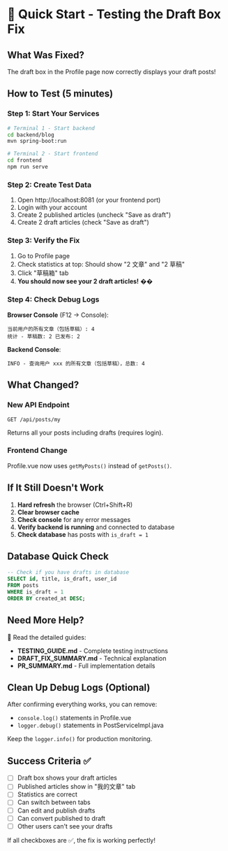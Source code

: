 # 🚀 Quick Start - Testing the Draft Box Fix

## What Was Fixed?

The draft box in the Profile page now correctly displays your draft posts!

## How to Test (5 minutes)

### Step 1: Start Your Services
```bash
# Terminal 1 - Start backend
cd backend/blog
mvn spring-boot:run

# Terminal 2 - Start frontend  
cd frontend
npm run serve
```

### Step 2: Create Test Data
1. Open http://localhost:8081 (or your frontend port)
2. Login with your account
3. Create 2 published articles (uncheck "Save as draft")
4. Create 2 draft articles (check "Save as draft")

### Step 3: Verify the Fix
1. Go to Profile page
2. Check statistics at top: Should show "2 文章" and "2 草稿"
3. Click "草稿箱" tab
4. **You should now see your 2 draft articles!** ��

### Step 4: Check Debug Logs

**Browser Console** (F12 → Console):
```
当前用户的所有文章（包括草稿）: 4
统计 - 草稿数: 2 已发布: 2
```

**Backend Console**:
```
INFO - 查询用户 xxx 的所有文章（包括草稿），总数: 4
```

## What Changed?

### New API Endpoint
```
GET /api/posts/my
```
Returns all your posts including drafts (requires login).

### Frontend Change
Profile.vue now uses `getMyPosts()` instead of `getPosts()`.

## If It Still Doesn't Work

1. **Hard refresh** the browser (Ctrl+Shift+R)
2. **Clear browser cache**
3. **Check console** for any error messages
4. **Verify backend is running** and connected to database
5. **Check database** has posts with `is_draft = 1`

## Database Quick Check

```sql
-- Check if you have drafts in database
SELECT id, title, is_draft, user_id 
FROM posts 
WHERE is_draft = 1
ORDER BY created_at DESC;
```

## Need More Help?

📖 Read the detailed guides:
- **TESTING_GUIDE.md** - Complete testing instructions
- **DRAFT_FIX_SUMMARY.md** - Technical explanation
- **PR_SUMMARY.md** - Full implementation details

## Clean Up Debug Logs (Optional)

After confirming everything works, you can remove:
- `console.log()` statements in Profile.vue
- `logger.debug()` statements in PostServiceImpl.java

Keep the `logger.info()` for production monitoring.

## Success Criteria ✅

- [ ] Draft box shows your draft articles
- [ ] Published articles show in "我的文章" tab
- [ ] Statistics are correct
- [ ] Can switch between tabs
- [ ] Can edit and publish drafts
- [ ] Can convert published to draft
- [ ] Other users can't see your drafts

If all checkboxes are ✅, the fix is working perfectly!
